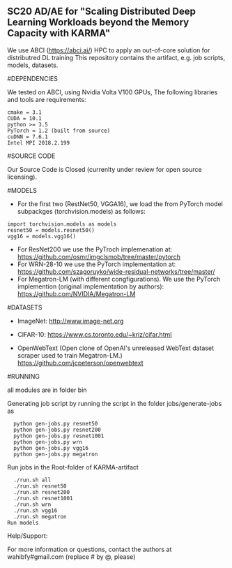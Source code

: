 ## SC20 AD/AE for "Scaling Distributed Deep Learning Workloads beyond the Memory Capacity with KARMA"

We use ABCI (https://abci.ai/) HPC to apply an out-of-core solution for distributred DL training
This repository contains the artifact, e.g. job scripts, models, datasets.

#DEPENDENCIES

We tested on ABCI, using Nvidia Volta V100 GPUs, The following libraries and tools are requirements:

```
cmake = 3.1
CUDA = 10.1
python >= 3.5
PyTorch = 1.2 (built from source)
cuDNN = 7.6.1
Intel MPI 2018.2.199
```

#SOURCE CODE

Our Source Code is Closed (currenlty under review for open source licensing).

#MODELS
- For the first two (RestNet50, VGGA16), we load the from PyTorch model subpackges (torchvision.models) as follows:
```
import torchvision.models as models
resnet50 = models.resnet50()
vgg16 = models.vgg16()
```
- For ResNet200 we use the PyTroch implemenation at:
 https://github.com/osmr/imgclsmob/tree/master/pytorch
- For WRN-28-10 we use the PyTorch implementation at:
 https://github.com/szagoruyko/wide-residual-networks/tree/master/
- For Megatron-LM (with different congfigurations). We use the PyTorch implemention (original implementation by authors):
 https://github.com/NVIDIA/Megatron-LM


#DATASETS
- ImageNet:
http://www.image-net.org

- CIFAR-10:
https://www.cs.toronto.edu/~kriz/cifar.html

- OpenWebText (Open clone of OpenAI's unreleased WebText dataset scraper used to train Megatron-LM.)
https://github.com/jcpeterson/openwebtext

#RUNNING

all modules are in folder bin

Generating job script by running the script in the folder jobs/generate-jobs as
```
  python gen-jobs.py resnet50
  python gen-jobs.py resnet200
  python gen-jobs.py resnet1001
  python gen-jobs.py wrn
  python gen-jobs.py vgg16
  python gen-jobs.py megatron
```

Run jobs in the Root-folder of KARMA-artifact
```
  ./run.sh all
  ./run.sh resnet50
  ./run.sh resnet200
  ./run.sh resnet1001
  ./run.sh wrn
  ./run.sh vgg16
  ./run.sh megatron
Run models
```

Help/Support:

For more information or questions, contact the authors at wahibfy#gmail.com (replace # by @, please)
